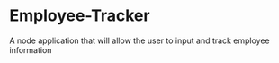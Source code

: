# Employee-Tracker
A node application that will allow the user to input and track employee information
